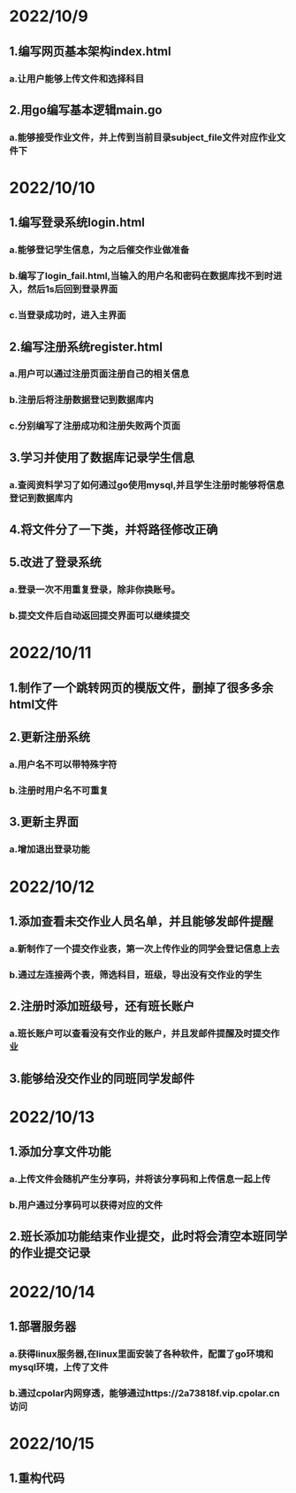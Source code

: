 # 2022/10/9
## 1.编写网页基本架构index.html
### a.让用户能够上传文件和选择科目
## 2.用go编写基本逻辑main.go
### a.能够接受作业文件，并上传到当前目录subject_file文件对应作业文件下
# 2022/10/10
## 1.编写登录系统login.html
### a.能够登记学生信息，为之后催交作业做准备
### b.编写了login_fail.html,当输入的用户名和密码在数据库找不到时进入，然后1s后回到登录界面
### c.当登录成功时，进入主界面
## 2.编写注册系统register.html
### a.用户可以通过注册页面注册自己的相关信息
### b.注册后将注册数据登记到数据库内
### c.分别编写了注册成功和注册失败两个页面
## 3.学习并使用了数据库记录学生信息
### a.查阅资料学习了如何通过go使用mysql,并且学生注册时能够将信息登记到数据库内
## 4.将文件分了一下类，并将路径修改正确
## 5.改进了登录系统
### a.登录一次不用重复登录，除非你换账号。
### b.提交文件后自动返回提交界面可以继续提交
# 2022/10/11
## 1.制作了一个跳转网页的模版文件，删掉了很多多余html文件
## 2.更新注册系统
### a.用户名不可以带特殊字符
### b.注册时用户名不可重复
## 3.更新主界面
### a.增加退出登录功能
# 2022/10/12
## 1.添加查看未交作业人员名单，并且能够发邮件提醒
### a.新制作了一个提交作业表，第一次上传作业的同学会登记信息上去
### b.通过左连接两个表，筛选科目，班级，导出没有交作业的学生
## 2.注册时添加班级号，还有班长账户
### a.班长账户可以查看没有交作业的账户，并且发邮件提醒及时提交作业
## 3.能够给没交作业的同班同学发邮件
# 2022/10/13
## 1.添加分享文件功能
### a.上传文件会随机产生分享码，并将该分享码和上传信息一起上传
### b.用户通过分享码可以获得对应的文件
## 2.班长添加功能结束作业提交，此时将会清空本班同学的作业提交记录
# 2022/10/14
## 1.部署服务器
### a.获得linux服务器,在linux里面安装了各种软件，配置了go环境和mysql环境，上传了文件
### b.通过cpolar内网穿透，能够通过https://2a73818f.vip.cpolar.cn访问
# 2022/10/15
## 1.重构代码